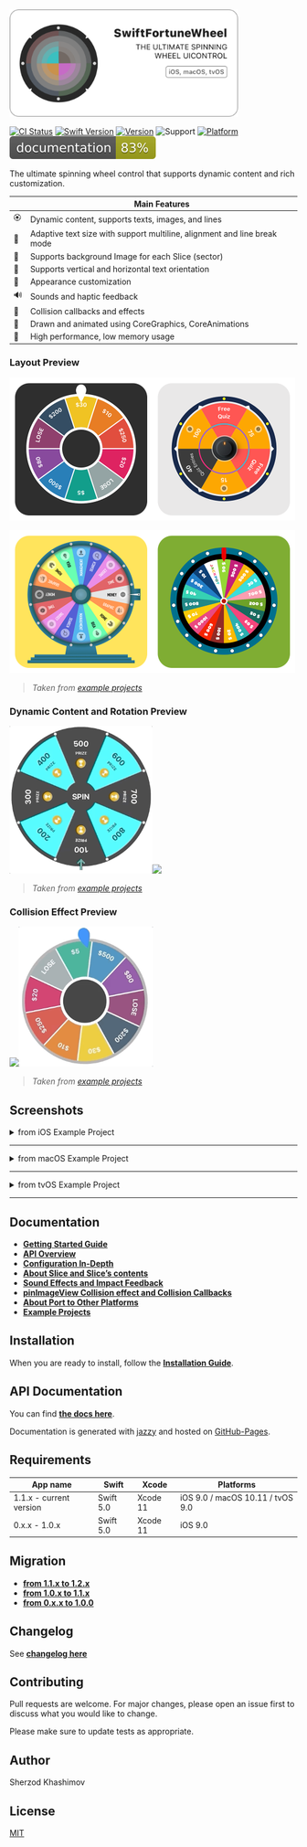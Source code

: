 

<img src="./Images/header.png" width="400" alt="SwiftFortuneWheel"/>

[![CI Status](https://img.shields.io/travis/sh-khashimov/SwiftFortuneWheel.svg?style=flat)](https://travis-ci.org/sh-khashimov/SwiftFortuneWheel)
[![Swift Version](https://img.shields.io/badge/Swift-5-orange.svg)]()
[![Version](https://img.shields.io/cocoapods/v/SwiftFortuneWheel.svg?label=version)](https://cocoapods.org/pods/SwiftFortuneWheel)
![Support](https://img.shields.io/badge/supports-SPM%2C%20CocoaPods-green.svg)
[![Platform](https://img.shields.io/cocoapods/p/SwiftFortuneWheel.svg?style=flat)](https://cocoapods.org/pods/SwiftFortuneWheel)
![Documentation](./docs/badge.svg?style=flat&sanitize=true)

The ultimate spinning wheel control that supports dynamic content and rich customization.

| | Main Features |
|---|---|
| 🏵 | Dynamic content, supports texts, images, and lines |
| 🎯 | Adaptive text size with support multiline, alignment and line break mode |
| 🎇 | Supports background Image for each Slice (sector) |
| 🧮 | Supports vertical and horizontal text orientation |
| 🌈 | Appearance customization |
| 🔊 | Sounds and haptic feedback |
| 🌋 | Collision callbacks and effects |
| 🎨 | Drawn and animated using CoreGraphics, CoreAnimations |
| 🔋 | High performance, low memory usage |

### Layout Preview

<img src="./Images/screens/simple.png" width="250"/><img src="./Images/screens/spike.png" width="250"/>

<img src="./Images/screens/podium.png" width="250"/><img src="./Images/screens/jackpot.png" width="250"/>

> _Taken from [example projects](/Examples)_

### Dynamic Content and Rotation Preview

<img src="./Images/layout.gif" width="250"/><img src="./Images/rotation.gif" width="250"/>

> _Taken from [example projects](/Examples)_

### Collision Effect Preview

<img src="./Images/collision_01.gif" width="250"/><img src="./Images/collision_02.gif" width="235"/>

> _Taken from [example projects](/Examples)_

## Screenshots

<details>
  <summary>from iOS Example Project</summary>
<img src="./Images/screenshots/1.png" width="250"/><img src="./Images/screenshots/2.png" width="250"/><img src="./Images/screenshots/3.png" width="250"/><img src="./Images/screenshots/8.png" width="250"/><img src="./Images/screenshots/9.png" width="250"/><img src="./Images/screenshots/4.png" width="250"/><img src="./Images/screenshots/5.png" width="250"/><img src="./Images/screenshots/6.png" width="250"/><img src="./Images/screenshots/7.png" width="250"/>
</details>

- - -

<details>
  <summary>from macOS Example Project</summary>
<img src="./Images/screenshots/macos.png" width="450"/>
</details>

- - -
<details>
  <summary>from tvOS Example Project</summary>
<img src="./Images/screenshots/tvos.png" width="550"/>
</details>

- - -

## Documentation

- [**Getting Started Guide**](/Documentation/GettingStarted.md)
- [**API Overview**](/Documentation/API_Overview.md)
- [**Configuration In-Depth**](/Documentation/Configuration_indepth.md)
- [**About Slice and Slice’s contents**](/Documentation/About_Slice_and_Slice_contents.md)
- [**Sound Effects and Impact Feedback**](/Documentation/sound_effects.md)
- [**pinImageView Collision effect and Collision Callbacks**](/Documentation/collision.md)
- [**About Port to Other Platforms**](/Documentation/Port_to_Other_Platforms.md)
- [**Example Projects**](/Examples)
## Installation

When you are ready to install, follow the [**Installation Guide**](/Documentation/Installation.md).

## API Documentation

You can find <a href="https://sh-khashimov.github.io/SwiftFortuneWheel/" target="_blank">**the docs here**</a>. 

Documentation is generated with [jazzy](https://github.com/realm/jazzy) and hosted on [GitHub-Pages](https://pages.github.com/).

<a name="h_requirements"></a>
## Requirements


| App name | Swift | Xcode | Platforms |
|---|---|---|---|
| 1.1.x - current version | Swift 5.0 | Xcode 11 | iOS 9.0 / macOS 10.11 / tvOS 9.0 |
| 0.x.x - 1.0.x | Swift 5.0 | Xcode 11 | iOS 9.0 |

## Migration

- [**from 1.1.x to 1.2.x**](/Documentation/Migrations/Migration_1.1.x_to_1.2.x.md)
- [**from 1.0.x to 1.1.x**](/Documentation/Migrations/Migration_1_to_1.x.md)
- [**from 0.x.x to 1.0.0**](/Documentation/Migrations/Migration_0_to_1.md)



## Changelog

See [**changelog here**](/Documentation/Changelog.md)

## Contributing
Pull requests are welcome. For major changes, please open an issue first to discuss what you would like to change.

Please make sure to update tests as appropriate.

## Author

Sherzod Khashimov

## License
[MIT](https://choosealicense.com/licenses/mit/)
